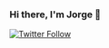 ### Hi there, I'm Jorge 👋

[![Twitter Follow](https://img.shields.io/twitter/follow/Ct99Jorge?color=1DA1F2&logo=twitter&style=for-the-badge)](https://twitter.com/intent/follow?original_referer=https%3A%2F%2Fgithub.com%2FCt99Jorger&screen_name=Ct99Jorge)
